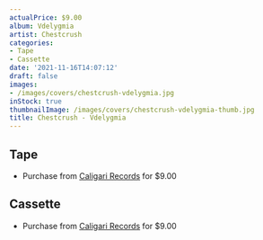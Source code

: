 ```yaml
---
actualPrice: $9.00
album: Vdelygmia
artist: Chestcrush
categories:
- Tape
- Cassette
date: '2021-11-16T14:07:12'
draft: false
images:
- /images/covers/chestcrush-vdelygmia.jpg
inStock: true
thumbnailImage: /images/covers/chestcrush-vdelygmia-thumb.jpg
title: Chestcrush - Vdelygmia
---
```


## Tape
* Purchase from [Caligari Records](https://caligarirecords.storenvy.com/products/32504929-chestcrush-vdelygmia) for $9.00
## Cassette
* Purchase from [Caligari Records](https://caligarirecords.storenvy.com/products/32504929-chestcrush-vdelygmia) for $9.00
